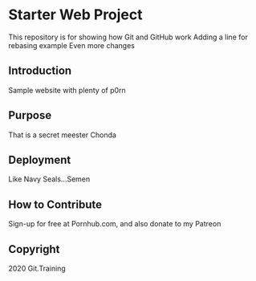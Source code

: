 # Starter Web Project 

This repository is for showing how Git and GitHub work
Adding a line for rebasing example
Even more changes 

## Introduction

Sample website with plenty of p0rn

## Purpose 

That is a secret meester Chonda 

## Deployment 

Like Navy Seals...Semen

## How to Contribute 

Sign-up for free at Pornhub.com, and also donate to my Patreon

## Copyright 

2020 Git.Training